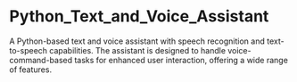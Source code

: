 # Python_Text_and_Voice_Assistant
A Python-based text and voice assistant with speech recognition and text-to-speech capabilities. 
The assistant is designed to handle voice-command-based tasks for enhanced user interaction, offering a wide range of features.
